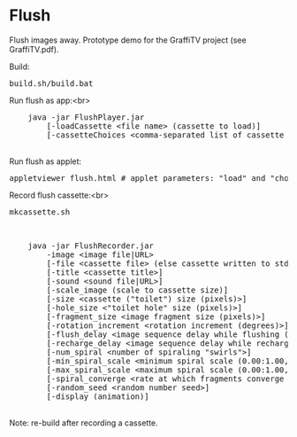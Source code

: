 # Flush
Flush images away. Prototype demo for the GraffiTV project (see GraffiTV.pdf).
<p>
Build:<br>
<pre>
build.sh/build.bat
</pre>
<p>
Run flush as app:&lt;br&gt;
<pre>
    java -jar FlushPlayer.jar
        [-loadCassette &lt;file name&gt; (cassette to load)]
        [-cassetteChoices &lt;comma-separated list of cassette names&gt;]
</pre>
<br>
Run flush as applet:
<pre>
appletviewer flush.html # applet parameters: "load" and "choice"
</pre>
<p>
Record flush cassette:&lt;br&gt;
<pre>
mkcassette.sh
</pre>
<br>
<pre>
    java -jar FlushRecorder.jar
        -image &lt;image file|URL&gt;
        [-file &lt;cassette file&gt; (else cassette written to stdout)]
        [-title &lt;cassette title&gt;]
        [-sound &lt;sound file|URL&gt;]
        [-scale_image (scale to cassette size)]
        [-size &lt;cassette ("toilet") size (pixels)&gt;]
        [-hole_size &lt;"toilet hole" size (pixels)&gt;]
        [-fragment_size &lt;image fragment size (pixels)&gt;]
        [-rotation_increment &lt;rotation increment (degrees)&gt;]
        [-flush_delay &lt;image sequence delay while flushing (ms)&gt;]
        [-recharge_delay &lt;image sequence delay while recharging (ms)&gt;]
        [-num_spiral &lt;number of spiraling "swirls"&gt;]
        [-min_spiral_scale &lt;minimum spiral scale (0.00:1.00, .01 increments)&gt;]
        [-max_spiral_scale &lt;maximum spiral scale (0.00:1.00, .01 increments)&gt;]
        [-spiral_converge &lt;rate at which fragments converge on spirals (0.0:1.0)&gt;]
        [-random_seed &lt;random number seed&gt;]
        [-display (animation)]
</pre>
<br>
Note: re-build after recording a cassette.
<br>
